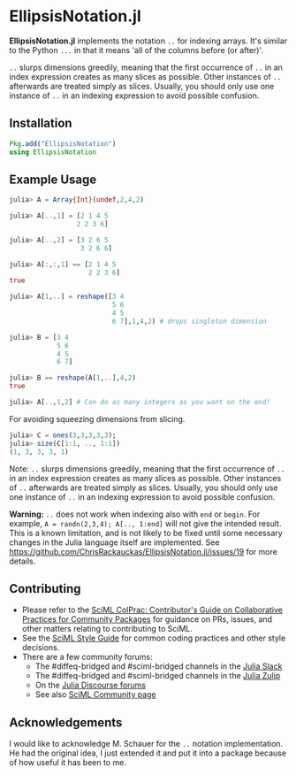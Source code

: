 # EllipsisNotation.jl
**EllipsisNotation.jl** implements the notation `..` for indexing arrays. It's similar to the Python
`...` in that it means 'all of the columns before (or after)'.

`..` slurps dimensions greedily, meaning that the first occurrence
of `..` in an index expression creates as many slices as possible. Other
instances of `..` afterwards are treated simply as slices. Usually, you
should only use one instance of `..` in an indexing expression to avoid
possible confusion.

## Installation

```julia
Pkg.add("EllipsisNotation")
using EllipsisNotation
```

## Example Usage

```julia
julia> A = Array{Int}(undef,2,4,2)

julia> A[..,1] = [2 1 4 5
                 2 2 3 6]

julia> A[..,2] = [3 2 6 5
                  3 2 6 6]

julia> A[:,:,1] == [2 1 4 5
                    2 2 3 6]
true

julia> A[1,..] = reshape([3 4
                          5 6
                          4 5
                          6 7],1,4,2) # drops singleton dimension

julia> B = [3 4
            5 6
            4 5
            6 7]

julia> B == reshape(A[1,..],4,2)
true

julia> A[..,1,2] # Can do as many integers as you want on the end!
```

For avoiding squeezing dimensions from slicing.
```julia
julia> C = ones(3,3,3,3,3);
julia> size(C[1:1, .., 1:1])
(1, 3, 3, 3, 1)
```

Note: `..` slurps dimensions greedily, meaning that the first occurrence
of `..` in an index expression creates as many slices as possible. Other
instances of `..` afterwards are treated simply as slices. Usually, you
should only use one instance of `..` in an indexing expression to avoid
possible confusion.

**Warning:** `..` does not work when indexing also with `end` or `begin`.
For example, `A = randn(2,3,4); A[.., 1:end]` will not give the intended
result. This is a known limitation, and is not likely to be fixed until
some necessary changes in the Julia language itself are implemented. See
https://github.com/ChrisRackauckas/EllipsisNotation.jl/issues/19
for more details.

## Contributing

- Please refer to the
  [SciML ColPrac: Contributor's Guide on Collaborative Practices for Community Packages](https://github.com/SciML/ColPrac/blob/master/README.md)
  for guidance on PRs, issues, and other matters relating to contributing to SciML.
- See the [SciML Style Guide](https://github.com/SciML/SciMLStyle) for common coding practices and other style decisions.
- There are a few community forums:
    - The #diffeq-bridged and #sciml-bridged channels in the
      [Julia Slack](https://julialang.org/slack/)
    - The #diffeq-bridged and #sciml-bridged channels in the
      [Julia Zulip](https://julialang.zulipchat.com/#narrow/stream/279055-sciml-bridged)
    - On the [Julia Discourse forums](https://discourse.julialang.org)
    - See also [SciML Community page](https://sciml.ai/community/)

## Acknowledgements

I would like to acknowledge M. Schauer for the `..` notation implementation.
He had the original idea, I just extended it and put it into a package because
of how useful it has been to me.